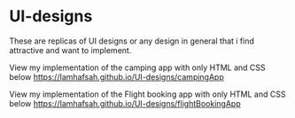 # UI-designs

These are replicas of UI designs or any design in general that i find attractive and want to implement.

View my implementation of the camping app with only HTML and CSS below
https://Iamhafsah.github.io/UI-designs/campingApp

View my implementation of the Flight booking app with only HTML and CSS below
https://Iamhafsah.github.io/UI-designs/flightBookingApp
